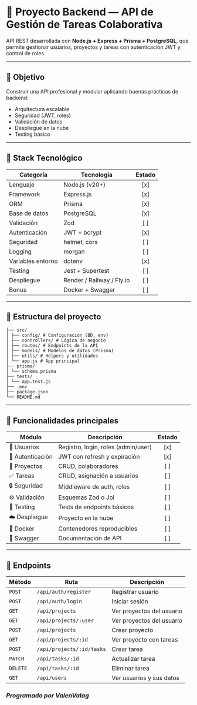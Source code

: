 # 🧩 Proyecto Backend — API de Gestión de Tareas Colaborativa

API REST desarrollada con **Node.js + Express + Prisma + PostgreSQL**, que permite gestionar usuarios, proyectos y tareas con autenticación JWT y control de roles.

---

## 🚀 Objetivo

Construir una API profesional y modular aplicando buenas prácticas de backend:

- Arquitectura escalable
- Seguridad (JWT, roles)
- Validación de datos
- Despliegue en la nube
- Testing básico

---

## 🧱 Stack Tecnológico

| Categoría         | Tecnología                | Estado |
| ----------------- | ------------------------- | :----: |
| Lenguaje          | Node.js (v20+)            |  [x]   |
| Framework         | Express.js                |  [x]   |
| ORM               | Prisma                    |  [x]   |
| Base de datos     | PostgreSQL                |  [x]   |
| Validación        | Zod                       |  [ ]   |
| Autenticación     | JWT + bcrypt              |  [x]   |
| Seguridad         | helmet, cors              |  [ ]   |
| Logging           | morgan                    |  [ ]   |
| Variables entorno | dotenv                    |  [x]   |
| Testing           | Jest + Supertest          |  [ ]   |
| Despliegue        | Render / Railway / Fly.io |  [ ]   |
| Bonus             | Docker + Swagger          |  [ ]   |

---

## 📁 Estructura del proyecto

```
├── src/
│ ├── config/ # Configuración (BD, env)
│ ├── controllers/ # Lógica de negocio
│ ├── routes/ # Endpoints de la API
│ ├── models/ # Modelos de datos (Prisma)
│ ├── utils/ # Helpers y utilidades
│ └── app.js # App principal
├── prisma/
│ └── schema.prisma
├── tests/
│ └── app.test.js
├── .env
├── package.json
└── README.md
```

---

## 🧠 Funcionalidades principales

| Módulo           | Descripción                         | Estado |
| ---------------- | ----------------------------------- | :----: |
| 👤 Usuarios      | Registro, login, roles (admin/user) |  [x]   |
| 🔑 Autenticación | JWT con refresh y expiración        |  [x]   |
| 📁 Proyectos     | CRUD, colaboradores                 |  [ ]   |
| ✅ Tareas        | CRUD, asignación a usuarios         |  [ ]   |
| 🔒 Seguridad     | Middleware de auth, roles           |  [ ]   |
| ⚙️ Validación    | Esquemas Zod o Joi                  |  [ ]   |
| 🧪 Testing       | Tests de endpoints básicos          |  [ ]   |
| ☁️ Despliegue    | Proyecto en la nube                 |  [ ]   |
| 🐳 Docker        | Contenedores reproducibles          |  [ ]   |
| 📜 Swagger       | Documentación de API                |  [ ]   |

---

## 🔗 Endpoints

| Método   | Ruta                      | Descripción               |
| -------- | ------------------------- | ------------------------- |
| `POST`   | `/api/auth/register`      | Registrar usuario         |
| `POST`   | `/api/auth/login`         | Iniciar sesión            |
| `GET`    | `/api/projects`           | Ver proyectos del usuario |
| `GET`    | `/api/projects/:user`     | Ver proyectos del usuario | ADMIN
| `POST`   | `/api/projects`           | Crear proyecto            |
| `GET`    | `/api/projects/:id`       | Ver proyecto con tareas   |
| `POST`   | `/api/projects/:id/tasks` | Crear tarea               |
| `PATCH`  | `/api/tasks/:id`          | Actualizar tarea          |
| `DELETE` | `/api/tasks/:id`          | Eliminar tarea            |
| `GET`    | `/api/users`              | Ver usuarios y sus datos  | ADMIN

### _Programado por ValenValag_
